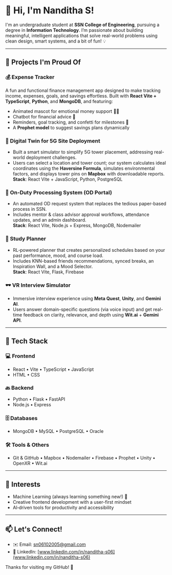 # 👋 Hi, I'm Nanditha S!

I'm an undergraduate student at **SSN College of Engineering**, pursuing a degree in **Information Technology**. I’m passionate about building meaningful, intelligent applications that solve real-world problems using clean design, smart systems, and a bit of fun! 💡

---

## 💼 Projects I'm Proud Of

### 💰 Expense Tracker 

A fun and functional finance management app designed to make tracking income, expenses, goals, and savings effortless. Built with **React Vite + TypeScript**, **Python**, and **MongoDB**, and featuring:

* Animated mascot for emotional money support 🤑😢
* Chatbot for financial advice 🤖
* Reminders, goal tracking, and confetti for milestones 🎉
* A **Prophet model** to suggest savings plans dynamically

### 📡 Digital Twin for 5G Site Deployment

* Built a smart simulator to simplify 5G tower placement, addressing real-world deployment challenges.  
* Users can select a location and tower count; our system calculates ideal coordinates using the **Haversine Formula**, simulates environmental factors, and displays tower pins on **Mapbox** with downloadable reports.  
**Stack**: React Vite + JavaScript, Python, PostgreSQL

### 📝 On-Duty Processing System (OD Portal)

* An automated OD request system that replaces the tedious paper-based process in SSN.  
* Includes mentor & class advisor approval workflows, attendance updates, and an admin dashboard.  
**Stack**: React Vite, Node.js + Express, MongoDB, Nodemailer

### 🧠 Study Planner

* RL‑powered planner that creates personalized schedules based on your past performance, mood, and course load.  
* Includes KNN-based friends recommendations, synced breaks, an Inspiration Wall, and a Mood Selector.  
**Stack**: React Vite, Flask, Firebase

### 🕶️ VR Interview Simulator

* Immersive interview experience using **Meta Quest**, **Unity**, and **Gemini AI**.  
* Users answer domain-specific questions (via voice input) and get real-time feedback on clarity, relevance, and depth using **Wit.ai** + **Gemini API**.

---

## 🔧 Tech Stack

### 💻 Frontend

* React • Vite • TypeScript • JavaScript
* HTML • CSS

### 🔙 Backend

* Python • Flask • FastAPI
* Node.js • Express

### 🗄️ Databases

* MongoDB • MySQL • PostgreSQL • Oracle

### 🛠️ Tools & Others

* Git & GitHub • Mapbox • Nodemailer • Firebase • Prophet • Unity • OpenXR • Wit.ai

---

## 🧠 Interests

* Machine Learning (always learning something new!) 🤖
* Creative frontend development with a user-first mindset
* AI‑driven tools for productivity and accessibility

---

## 📫 Let's Connect!

* ✉️ Email: [sn06102005@gmail.com](mailto:sn06102005@gmail.com)
* 💼 LinkedIn: [www.linkedin.com/in/nanditha-s06](www.linkedin.com/in/nanditha-s06)

Thanks for visiting my GitHub! 💜

